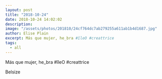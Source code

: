 ```yaml
---
layout: post
title: "2018-10-24"
date: 2018-10-24 14:02:02
description: 
image: "/assets/photos/201810/24cf764dc7ab279255a611ab1b4d1687.jpg"
author: Elise Plain
excerpt: Más que mujer, he_bra #îleO #creattrice
tags: 
  - all
---
```


Más que mujer, he_bra #îleO #creattrice

<p></p>
Belsize